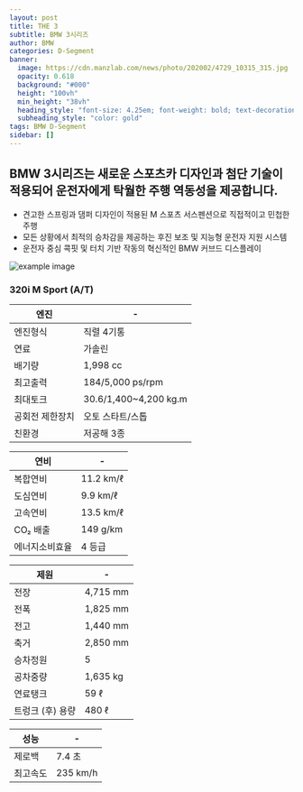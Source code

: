 ```yaml
---
layout: post
title: THE 3
subtitle: BMW 3시리즈
author: BMW
categories: D-Segment
banner:
  image: https://cdn.manzlab.com/news/photo/202002/4729_10315_315.jpg
  opacity: 0.618
  background: "#000"
  height: "100vh"
  min_height: "38vh"
  heading_style: "font-size: 4.25em; font-weight: bold; text-decoration: underline"
  subheading_style: "color: gold"
tags: BMW D-Segment
sidebar: []
---
```


## BMW 3시리즈는 새로운 스포츠카 디자인과 첨단 기술이 적용되어 운전자에게 탁월한 주행 역동성을 제공합니다.

 * 견고한 스프링과 댐퍼 디자인이 적용된 M 스포츠 서스펜션으로 직접적이고 민첩한 주행
 * 모든 상황에서 최적의 승차감을 제공하는 후진 보조 및 지능형 운전자 지원 시스템 
 * 운전자 중심 콕핏 및 터치 기반 작동의 혁신적인 BMW 커브드 디스플레이



![example image](https://autoimg.danawa.com/gallery/4364/20220921_4364%20(1).jpg?resize=800:* "3시리즈")
### 320i M Sport (A/T) 

| 엔진                   | -             |
| --------------------- | --------------------- |
| 엔진형식               | 직렬 4기통	         |
| 연료 | 가솔린 |
| 배기량 | 1,998 cc |
| 최고출력 | 184/5,000 ps/rpm | 
| 최대토크 | 30.6/1,400~4,200 kg.m| 
| 공회전 제한장치 | 오토 스타트/스톱 | 
| 친환경 | 저공해 3종 | 

| 연비                   | -             |
| --------------------- | --------------------- |
| 복합연비| 11.2 km/ℓ        |
| 도심연비| 9.9 km/ℓ |
| 고속연비 | 13.5 km/ℓ|
| CO₂ 배출 | 149 g/km | 
| 에너지소비효율 | 4 등급| 

| 제원                  | -             |
| --------------------- | --------------------- |
| 전장 |4,715 mm    |
|전폭 | 1,825 mm |
| 전고  |1,440 mm|
|축거  |2,850 mm|
| 승차정원 | 5 | 
| 공차중량 | 1,635 kg|
| 연료탱크| 59 ℓ  |
| 트렁크 (후) 용량| 480 ℓ |

| 성능                | -             |
| --------------------- | --------------------- |
| 제로백| 7.4 초   |
|최고속도 | 235 km/h |

